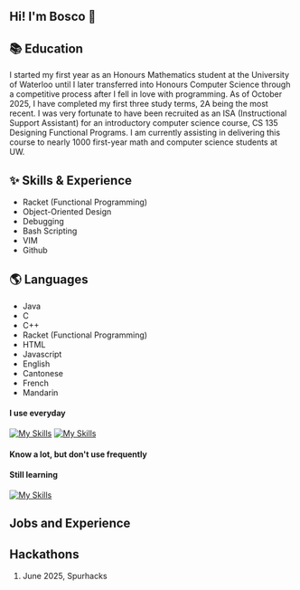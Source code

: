 ## Hi! I'm Bosco 👋

## 📚 Education
I started my first year as an Honours Mathematics student at the University of Waterloo until I later transferred into Honours Computer Science through a competitive process after I fell in love with programming. 
As of October 2025, I have completed my first three study terms, 2A being the most recent. I was very fortunate to have been recruited as an ISA (Instructional Support Assistant) for an introductory computer science course, CS 135 Designing Functional Programs. I am currently assisting in delivering this course to nearly 1000 first-year math and computer science students at UW. 

## ✨ Skills & Experience
* Racket (Functional Programming)
* Object-Oriented Design
* Debugging
* Bash Scripting
* VIM
* Github

## ${}$

## 🌎 Languages 
* Java
* C
* C++
* Racket (Functional Programming)
* HTML
* Javascript
* English
* Cantonese
* French
* Mandarin

#### I use everyday
  [![My Skills](https://skillicons.dev/icons?i=c,cpp,java,bash,linux)](https://skillicons.dev)
  [![My Skills](https://skillicons.dev/icons?i=discord,github)](https://skillicons.dev)

#### Know a lot, but don't use frequently

#### Still learning
 [![My Skills](https://skillicons.dev/icons?i=html,js)](https://skillicons.dev)




## ${}$

## Jobs and Experience

## ${}$

## Hackathons
1) June 2025, Spurhacks


<!--
**BoscoZhangers/BoscoZhangers** is a ✨ _special_ ✨ repository because its `README.md` (this file) appears on your GitHub profile.

Here are some ideas to get you started:

- 🔭 I’m currently working on ...
- 🌱 I’m currently learning ...
- 👯 I’m looking to collaborate on ...
- 🤔 I’m looking for help with ...
- 💬 Ask me about ...
- 📫 How to reach me: ...
- 😄 Pronouns: ...
- ⚡ Fun fact: ...
-->

